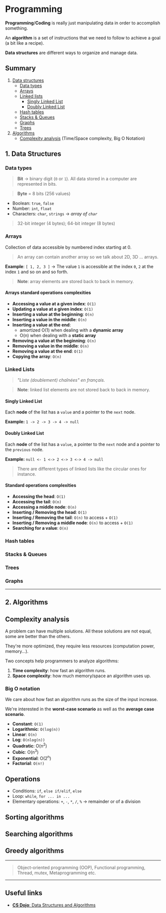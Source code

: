 # Programming

**Programming**/**Coding** is really just manipulating data in order to accomplish something.

An **algorithm** is a set of instructions that we need to follow to achieve a goal (a bit like a recipe).

**Data structures** are different ways to organize and manage data.

## Summary

1. [Data structures](#1-data-structures)
    - [Data types](#data-types)
    - [Arrays](#arrays)
    - [Linked lists](#linked-lists)
        + [Singly Linked List](#singly-linked-list)
        + [Doubly Linked List](#doubly-linked-list)
    - [Hash tables](#hash-tables)
    - [Stacks & Queues](#stacks-queues)
    - [Graphs](#graphs)
    - [Trees](#trees)
2. [Algorithms](#2-algorithms)
    - [Complexity analysis](#complexity-analysis) (Time/Space complexity, Big O Notation)

## 1. Data Structures

### Data types

> **Bit** &rarr; binary digit (`0` or `1`). All data stored in a computer are represented in bits.

> **Byte** = 8 bits (256 values)

- Boolean: `true`, `false`
- Number: `int`, `float`
- Characters: `char`, `strings` &rarr; _array of `char`_

> 32-bit integer (4 bytes); 64-bit integer (8 bytes)

### Arrays

Collection of data accessible by numbered index starting at 0. 

> An array can contain another array so we talk about 2D, 3D ... arrays.

**Example**: `[ 1, 2, 3 ]` &rarr; The value `1` is accessible at the index `0`, `2` at the index `1` and so on and so forth. 

> **Note**: array elements are stored back to back in memory. 

#### Arrays standard operations complexities

- **Accessing a value at a given index**: `O(1)`
- **Updating a value at a given index**: `O(1)`
- **Inserting a value at the beginning**: `O(n)`
- **Inserting a value in the middle**: `O(n)`
- **Inserting a value at the end**:
    + amortized O(1) when dealing with a **dynamic array**
    + O(n) when dealing with a **static array**
- **Removing a value at the beginning**: `O(n)`
- **Removing a value in the middle**: `O(n)`
- **Removing a value at the end**: `O(1)`
- **Copying the array**: `O(n)`

### Linked Lists

> _"Liste (doublement) chaînées" en français._

> **Note**: linked list elements are not stored back to back in memory.

#### Singly Linked List

Each **node** of the list has a `value` and a pointer to the `next` node.

**Example:** `1 -> 2 -> 3 -> 4 -> null`

#### Doubly Linked List 

Each **node** of the list has a `value`, a pointer to the `next` node and a pointer to the `previous` node.

**Example:** `null <- 1 <-> 2 <-> 3 <-> 4 -> null`

> There are different types of linked lists like the circular ones for instance.  

#### Standard operations complexities

- **Accessing the head**: `O(1)`
- **Accessing the tail**: `O(n)`
- **Accessing a middle node**: `O(n)`
- **Inserting / Removing the head**: `O(1)`
- **Inserting / Removing the tail**: `O(n)` to access + `O(1)`
- **Inserting / Removing a middle node**: `O(n)` to access + `O(1)`
- **Searching for a value**: `O(n)`

### Hash tables

### Stacks & Queues

### Trees

### Graphs

___

## 2. Algorithms

## Complexity analysis

A problem can have multiple solutions.
All these solutions are not equal, some are better than the others. 

They're more optimized, they require less resources (computation power, memory...).

Two concepts help programmers to analyze algorithms:

1. **Time complexity**: how fast an algorithm runs.
2. **Space complexity**: how much memory/space an algorithm uses up.

### Big O notation

We care about how fast an algorithm runs as the size of the input increase.

We're interested in the **worst-case scenario** as well as the **average case scenario**. 

- **Constant**: `O(1)`
- **Logarithmic**: `O(log(n))`
- **Linear**: `O(n)`
- **Log**: `O(nlog(n))`
- **Quadratic**: O(n<sup>2</sup>)
- **Cubic**: O(n<sup>3</sup>)
- **Exponential**: O(2<sup>n</sup>)
- **Factorial**: `O(n!)`

## Operations

- Conditions: `if`, `else if/elif`, `else`
- Loop: `while`, `for ... in ...`
- Elementary operations: `+`, `-`, `*`, `/`, `%` &rarr; remainder or of a division

## Sorting algorithms

## Searching algorithms

## Greedy algorithms

___

> Object-oriented programming (OOP), Functional programming, Thread, mutex, Metaprogramming etc.
___

## Useful links

- [**CS Dojo**: Data Structures and Algorithms](https://youtube.com/playlist?list=PLBZBJbE_rGRV8D7XZ08LK6z-4zPoWzu5H)